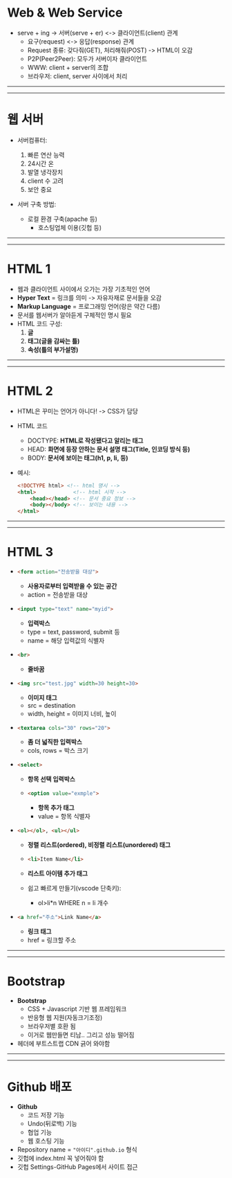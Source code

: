 # Web & Web Service

 * serve + ing -> 서버(serve + er) <-> 클라이언트(client) 관계
   * 요구(request) <-> 응답(response) 관계
   * Request 종류: 갖다줘(GET), 처리해줘(POST) -> HTML이 오감
   * P2P(Peer2Peer): 모두가 서버이자 클라이언트
   * WWW: client + server의 조합
   * 브라우저: client, server 사이에서 처리



----

----



# 웹 서버

 * 서버컴퓨터: 
   1. 빠른 연산 능력 
   2. 24시간 온 
   3. 발열 냉각장치 
   4. client 수 고려
   5. 보안 중요

 * 서버 구축 방법:
   * 로컬 환경 구축(apache 등) 
     	* 호스팅업체 이용(깃헙 등)



----

----



# HTML 1

* 웹과 클라이언트 사이에서 오가는 가장 기초적인 언어
* **Hyper Text** = 링크를 의미 -> 자유자재로 문서들을 오감
* **Markup Language** = 프로그래밍 언어(랑은 약간 다름)
* 문서를 웹서버가 알아듣게 구체적인 명시 필요
* HTML 코드 구성:
  1. **글**
  2. **태그(글을 감싸는 틀)**
  3. **속성(틀의 부가설명)**



----

----



# HTML 2

* HTML은 꾸미는 언어가 아니다! -> CSS가 담당

* HTML 코드

  * DOCTYPE: **HTML로 작성됐다고 알리는 태그**
  * HEAD: **화면에 등장 안하는 문서 설명 태그(Title, 인코딩 방식 등)**
  * BODY: **문서에 보이는 태그(h1, p, li, 등)**

* 예시:

  ```html
  <!DOCTYPE html> <!-- html 명시 -->
  <html> 			<!-- html 시작 -->
      <head></head> <!-- 문서 중요 정보 -->
      <body></body> <!-- 보이는 내용 -->
  </html>
  ```




----

----



# HTML 3

* ```html
  <form action="전송받을 대상">
  ```

  * **사용자로부터 입력받을 수 있는 공간**
  * action = 전송받을 대상

* ```html
  <input type="text" name="myid">
  ```

  * **입력박스**
  * type = text, password, submit 등
  * name = 해당 입력값의 식별자

* ```html
  <br>
  ```

  * **줄바꿈**

* ```html
  <img src="test.jpg" width=30 height=30>
  ```

  * **이미지 태그**
  * src = destination
  * width, height = 이미지 너비, 높이

* ```html
  <textarea cols="30" rows="20">
  ```

  * **좀 더 넓직한 입력박스**
  * cols, rows = 박스 크기

* ```html
  <select>
  ```

  * **항목 선택 입력박스**

  * ```html
    <option value="exmple">
    ```

    * **항목 추가 태그**
    * value = 항목 식별자

* ```html
  <ol></ol>, <ul></ul>
  ```

  * **정렬 리스트(ordered), 비정렬 리스트(unordered) 태그**

  * ```html
    <li>Item Name</li>
    ```

  * **리스트 아이템 추가 태그**

  * 쉽고 빠르게 만들기(vscode 단축키):

    * ol>li*n WHERE n = li 개수

* ```html
  <a href="주소">Link Name</a>
  ```

  * **링크 태그**
  * href = 링크할 주소



----

----



# Bootstrap

* **Bootstrap**
  * CSS + Javascript 기반 웹 프레임워크
  * 반응형 웹 지원(자동크기조정)
  * 브라우저별 호환 됨
  * 이거로 웹만들면 티남.. 그리고 성능 떨어짐
* 헤더에 부트스트랩 CDN 긁어 와야함



----

----



# Github 배포

* **Github**
  * 코드 저장 기능
  * Undo(뒤로백) 기능
  * 협업 기능
  * 웹 호스팅 기능
* Repository name = ```"아이디".github.io``` 형식
* 깃헙에 index.html 꼭 넣어줘야 함
* 깃헙 Settings-GitHub Pages에서 사이트 접근







